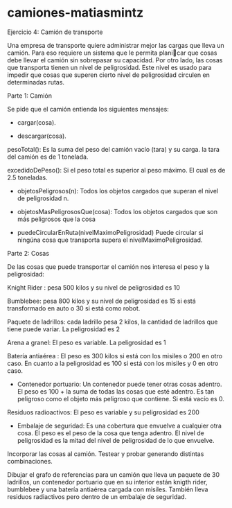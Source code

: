 # camiones-matiasmintz

Ejercicio 4: Camión de transporte

Una empresa de transporte quiere administrar mejor las cargas que lleva un camión.
Para eso requiere un sistema que le permita planicar que cosas debe llevar el camión sin sobrepasar su capacidad. Por otro lado, las cosas que transporta tienen un nivel de peligrosidad. Este nivel es usado para impedir que cosas que superen cierto nivel de peligrosidad circulen en determinadas rutas.

Parte 1: Camión

Se pide que el camión entienda los siguientes mensajes:

* cargar(cosa).

* descargar(cosa).

pesoTotal(): Es la suma del peso del camión vacío (tara) y su carga. la tara del camión es de 1 tonelada.

excedidoDePeso(): Si el peso total es superior al peso máximo. El cual es de 2.5 toneladas.

* objetosPeligrosos(n): Todos los objetos cargados que superan el nivel de peligrosidad n.

* objetosMasPeligrososQue(cosa): Todos los objetos cargados que son más peligrosos que la cosa

* puedeCircularEnRuta(nivelMaximoPeligrosidad) Puede circular si ningúna cosa que transporta supera el nivelMaximoPeligrosidad.

Parte 2: Cosas

De las cosas que puede transportar el camión nos interesa el peso y la peligrosidad:

Knight Rider : pesa 500 kilos y su nivel de peligrosidad es 10

Bumblebee: pesa 800 kilos y su nivel de peligrosidad es 15 si está transformado en auto o 30 si está como robot.

Paquete de ladrillos: cada ladrillo pesa 2 kilos, la cantidad de ladrillos que tiene puede variar. La peligrosidad es 2

Arena a granel: El peso es variable. La peligrosidad es 1

Batería antiaérea : El peso es 300 kilos si está con los misiles o 200 en otro caso.
En cuanto a la peligrosidad es 100 si está con los misiles y 0 en otro caso.

* Contenedor portuario: Un contenedor puede tener otras cosas adentro. El peso es 100 + la suma de todas las cosas que esté adentro. Es tan peligroso como el objeto más peligroso que contiene. Si está vacío es 0.

Residuos radioactivos: El peso es variable y su peligrosidad es 200

* Embalaje de seguridad: Es una cobertura que envuelve a cualquier otra cosa. El peso es el peso de la cosa que tenga adentro. El nivel de peligrosidad es la mitad del nivel de peligrosidad de lo que envuelve.

Incorporar las cosas al camión. Testear y probar generando distintas combinaciones.

Dibujar el grafo de referencias para un camión que lleva un paquete de 30 ladrillos, un contenedor portuario que en su interior están knigth rider, bumblebee y una batería antiaérea cargada con misiles. También lleva residuos radiactivos pero dentro de un embalaje de seguridad.